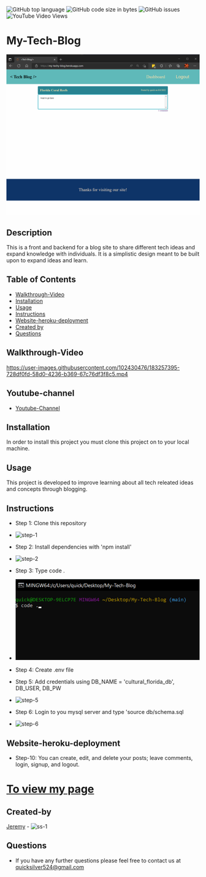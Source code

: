![GitHub top language](https://img.shields.io/github/languages/top/quicksilver524/cultural-florida-travel-blog)
![GitHub code size in bytes](https://img.shields.io/github/languages/code-size/quicksilver524/cultural-florida-travel-blog)
![GitHub issues](https://img.shields.io/github/issues/quicksilver524/cultural-florida-travel-blog)
![YouTube Video Views](https://img.shields.io/youtube/views/p3OD6jkYCbM?label=YT%20Views&logo=youtube&logoColor=red&style=flat-square)

# My-Tech-Blog

![Tech Blog](images/tech-blog.png)

## Description

This is a front and backend for a blog site to share different tech ideas and expand knowledge with individuals. It is a simplistic design meant to be built upon to expand ideas and learn.

## Table of Contents

- [Walkthrough-Video](#Walkthrough-Video)
- [Installation](#installation)
- [Usage](#usage)
- [Instructions](#instructions)
- [Website-heroku-deployment](#Website-heroku-deployment)
- [Created by](#Created-by)
- [Questions](#questions)

## Walkthrough-Video

https://user-images.githubusercontent.com/102430476/183257395-728df0fd-58d0-4236-b369-67c76df3f8c5.mp4

## Youtube-channel
 - [Youtube-Channel](https://youtu.be/p3OD6jkYCbM)

## Installation

In order to install this project you must clone this project on to your local machine.

## Usage

This project is developed to improve learning about all tech releated ideas and concepts through blogging.

## Instructions

- Step 1: Clone this repository

* ![step-1](images/step-1.png)

- Step 2: Install dependencies with 'npm install'

* ![step-2](images/step-2.png)

- Step 3: Type code .

* ![step-3](images/step-3.png)

- Step 4: Create .env file

- Step 5: Add credentials using DB_NAME = 'cultural_florida_db', DB_USER, DB_PW

* ![step-5](images/step-5.png)

- Step 6: Login to you mysql server and type 'source db/schema.sql

* ![step-6](images/step-6.png)


## Website-heroku-deployment 
 - Step-10: You can create, edit, and delete your posts; leave comments, login, signup, and logout.
    
 # [To view my page](https://my-techy-blog.herokuapp.com/)




## Created-by

[Jeremy](https://github.com/quicksilver524) - ![ss-1](images/ss-1.png)


## Questions

- If you have any further questions please feel free to contact us at [quicksilver524@gmail.com](quicksilver524@gmail.com)
